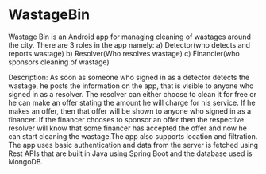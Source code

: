 # WastageBin
Wastage Bin is an Android app for managing cleaning of wastages around the city.
There are 3 roles in the app namely: 
a) Detector(who detects and reports wastage)
b) Resolver(Who resolves wastage) 
c) Financier(who sponsors cleaning of wastage)

Description:
As soon as someone who signed in as a detector detects the wastage, he posts the information on the app, that is visible to
anyone who signed in as a resolver. The resolver can either choose to clean it for free or he can make an offer stating the 
amount he will charge for his service. If he makes an offer, then that offer will be shown to anyone who signed in as a 
financer. If the financer chooses to sponsor an offer then the respective resolver will know that some financer has accepted
the offer and now he can start cleaning the wastage.The app also supports location and filtration. The app uses basic authentication and data from the server is fetched using Rest APIs that are built in Java using Spring Boot and the database used is MongoDB.
